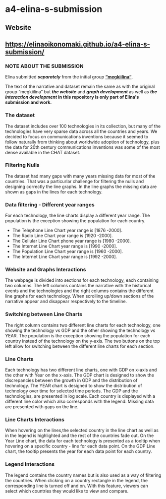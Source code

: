 # a4-elina-s-submission

## Website

## https://elinaoikonomaki.github.io/a4-elina-s-submission/


### NOTE ABOUT THE SUBMISSION

Elina submitted ***separately*** from the initial group **[“megkiilina”](https://github.com/6859-sp21/a4-megkiilina)**.

The text of the narrative and dataset remain the same as with the original group “megkiilina” but ***the website*** and ***graph development*** as well as ***the interaction development*** **in this repository is only part of Elina's submission and work.**

### The dataset

The dataset includes over 100 technologies in its collection, but many of the technologies have very sparse data across all the countries and years. We decided to focus on communications inventions because it seemed to follow naturally from thinking about worldwide adoption of technology, plus the data for 20th century communications inventions was some of the most dense available in the CHAT dataset.

### Filtering Nulls

The dataset had many gaps with many years missing data for most of the countries. That was a particurlar challenge for filtering the nulls and designing correctly the line graphs. In the line graphs the missing data are shown as gaps in the lines for each technology. 

### Data filtering - Different year ranges

For each technology, the line charts display a different year range. The population is the exception showing the population for each country.
- The Telephone Line Chart year range is [1876 -2000].
- The Radio Line Chart year range is [1920 -2000].
- The Cellular Line Chart phone year range is [1980 -2000].
- The Internet Line Chart year range is [1990 -2000].
- The Population Line Chart year range is [1960 -2000].
- The Internet Line Chart year range is [1992 -2000].

### Website and Graphs Interactions

The webpage is divided into sections for each technology, each containing two columns. The left columns contains the narrative with the historical events and the technologies and the right columns contains the different line graphs for each technology. When scrolling up/down sections of the narrative appear and disappear respectively to the timeline.  

### Switching between Line Charts

The right column contains two different line charts for each technology, one showing the technology vs GDP and the other showing the technology vs YEAR. The population is the exception showing the population for each country instead of the technology on the y-axis. The two buttons on the top left allow for switching between the different line charts for each section. 

### Line Charts

Each technology has two different line charts, one with GDP on x-axis and the other with Year on the x-axis. The GDP chart is designed to show the discrepancies between the growth in GDP and the distribution of technology. The YEAR chart is designed to show the distribution of technology over time for selected time periods. The GDP and the technologies, are presented in log scale. Each country is displayed with a different line color which also corresponds with the legend. Missing data are presented with gaps on the line. 

### Line Charts Interactions

When hovering on the lines,the selected country in the line chart as well as in the legend is highlighted and the rest of the countries fade out. On the Year Line chart, the data for each technology is presented as a tooltip when hovering on a specific country - line for each data point. On the GDP Line chart, the tooltip presents the year for each data point for each country. 

### Legend Interactions

The legend contains the country names but is also used as a way of filtering the countries. When clicking on a country rectangle in the legend, the corresponding line is turned off and on. With this feature, viewers can select which countries they would like to view and compare.  

